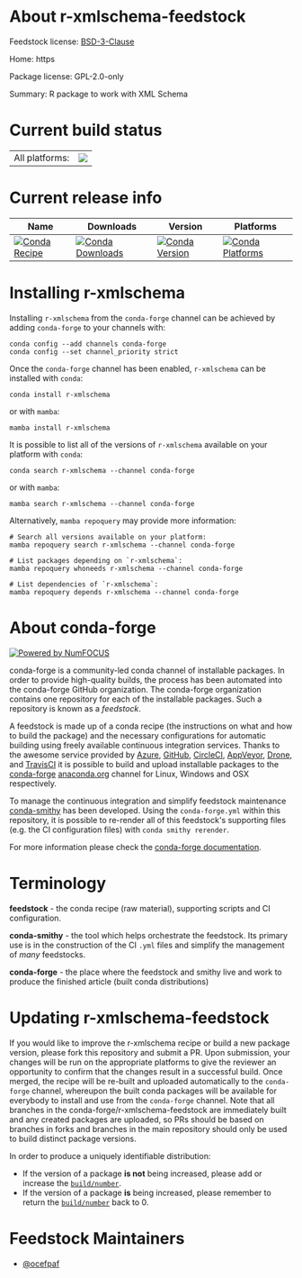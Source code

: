 About r-xmlschema-feedstock
===========================

Feedstock license: [BSD-3-Clause](https://github.com/conda-forge/r-xmlschema-feedstock/blob/main/LICENSE.txt)

Home: https

Package license: GPL-2.0-only

Summary: R package to work with XML Schema

Current build status
====================


<table><tr><td>All platforms:</td>
    <td>
      <a href="https://dev.azure.com/conda-forge/feedstock-builds/_build/latest?definitionId=4292&branchName=main">
        <img src="https://dev.azure.com/conda-forge/feedstock-builds/_apis/build/status/r-xmlschema-feedstock?branchName=main">
      </a>
    </td>
  </tr>
</table>

Current release info
====================

| Name | Downloads | Version | Platforms |
| --- | --- | --- | --- |
| [![Conda Recipe](https://img.shields.io/badge/recipe-r--xmlschema-green.svg)](https://anaconda.org/conda-forge/r-xmlschema) | [![Conda Downloads](https://img.shields.io/conda/dn/conda-forge/r-xmlschema.svg)](https://anaconda.org/conda-forge/r-xmlschema) | [![Conda Version](https://img.shields.io/conda/vn/conda-forge/r-xmlschema.svg)](https://anaconda.org/conda-forge/r-xmlschema) | [![Conda Platforms](https://img.shields.io/conda/pn/conda-forge/r-xmlschema.svg)](https://anaconda.org/conda-forge/r-xmlschema) |

Installing r-xmlschema
======================

Installing `r-xmlschema` from the `conda-forge` channel can be achieved by adding `conda-forge` to your channels with:

```
conda config --add channels conda-forge
conda config --set channel_priority strict
```

Once the `conda-forge` channel has been enabled, `r-xmlschema` can be installed with `conda`:

```
conda install r-xmlschema
```

or with `mamba`:

```
mamba install r-xmlschema
```

It is possible to list all of the versions of `r-xmlschema` available on your platform with `conda`:

```
conda search r-xmlschema --channel conda-forge
```

or with `mamba`:

```
mamba search r-xmlschema --channel conda-forge
```

Alternatively, `mamba repoquery` may provide more information:

```
# Search all versions available on your platform:
mamba repoquery search r-xmlschema --channel conda-forge

# List packages depending on `r-xmlschema`:
mamba repoquery whoneeds r-xmlschema --channel conda-forge

# List dependencies of `r-xmlschema`:
mamba repoquery depends r-xmlschema --channel conda-forge
```


About conda-forge
=================

[![Powered by
NumFOCUS](https://img.shields.io/badge/powered%20by-NumFOCUS-orange.svg?style=flat&colorA=E1523D&colorB=007D8A)](https://numfocus.org)

conda-forge is a community-led conda channel of installable packages.
In order to provide high-quality builds, the process has been automated into the
conda-forge GitHub organization. The conda-forge organization contains one repository
for each of the installable packages. Such a repository is known as a *feedstock*.

A feedstock is made up of a conda recipe (the instructions on what and how to build
the package) and the necessary configurations for automatic building using freely
available continuous integration services. Thanks to the awesome service provided by
[Azure](https://azure.microsoft.com/en-us/services/devops/), [GitHub](https://github.com/),
[CircleCI](https://circleci.com/), [AppVeyor](https://www.appveyor.com/),
[Drone](https://cloud.drone.io/welcome), and [TravisCI](https://travis-ci.com/)
it is possible to build and upload installable packages to the
[conda-forge](https://anaconda.org/conda-forge) [anaconda.org](https://anaconda.org/)
channel for Linux, Windows and OSX respectively.

To manage the continuous integration and simplify feedstock maintenance
[conda-smithy](https://github.com/conda-forge/conda-smithy) has been developed.
Using the ``conda-forge.yml`` within this repository, it is possible to re-render all of
this feedstock's supporting files (e.g. the CI configuration files) with ``conda smithy rerender``.

For more information please check the [conda-forge documentation](https://conda-forge.org/docs/).

Terminology
===========

**feedstock** - the conda recipe (raw material), supporting scripts and CI configuration.

**conda-smithy** - the tool which helps orchestrate the feedstock.
                   Its primary use is in the construction of the CI ``.yml`` files
                   and simplify the management of *many* feedstocks.

**conda-forge** - the place where the feedstock and smithy live and work to
                  produce the finished article (built conda distributions)


Updating r-xmlschema-feedstock
==============================

If you would like to improve the r-xmlschema recipe or build a new
package version, please fork this repository and submit a PR. Upon submission,
your changes will be run on the appropriate platforms to give the reviewer an
opportunity to confirm that the changes result in a successful build. Once
merged, the recipe will be re-built and uploaded automatically to the
`conda-forge` channel, whereupon the built conda packages will be available for
everybody to install and use from the `conda-forge` channel.
Note that all branches in the conda-forge/r-xmlschema-feedstock are
immediately built and any created packages are uploaded, so PRs should be based
on branches in forks and branches in the main repository should only be used to
build distinct package versions.

In order to produce a uniquely identifiable distribution:
 * If the version of a package **is not** being increased, please add or increase
   the [``build/number``](https://docs.conda.io/projects/conda-build/en/latest/resources/define-metadata.html#build-number-and-string).
 * If the version of a package **is** being increased, please remember to return
   the [``build/number``](https://docs.conda.io/projects/conda-build/en/latest/resources/define-metadata.html#build-number-and-string)
   back to 0.

Feedstock Maintainers
=====================

* [@ocefpaf](https://github.com/ocefpaf/)

